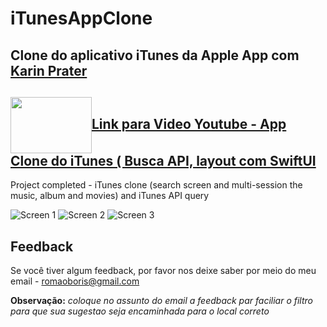 # iTunesAppClone
## Clone do aplicativo iTunes da Apple App com [Karin Prater](https://www.youtube.com/@SwiftyPlace)

## [ <img align="center"  height="90" width="130" src="https://github.com/BorisRomaoAntunes/LayoutsScrowView2/assets/62909074/56fcdf5d-06a8-4743-a5a4-bf380fc5dc12">Link para Video Youtube -  App Clone do iTunes ( Busca API, layout com SwiftUI]([https://youtube.com/shorts/88T-3pKTnyI?feature=share](https://youtube.com/shorts/NcfTsCquPVc))

Project completed - iTunes clone (search screen and multi-session the music, album and movies) and iTunes API query

![Screen 1](https://github.com/BorisRomaoAntunes/iTunesAppClone/assets/62909074/bd54bb79-cfed-4575-b4f6-4c94882317f0)
![Screen 2](https://github.com/BorisRomaoAntunes/iTunesAppClone/assets/62909074/34d660e2-5e90-476f-8204-f15e4e10dbfc)
![Screen 3](https://github.com/BorisRomaoAntunes/iTunesAppClone/assets/62909074/df2a0220-b10d-4bdf-8575-5b1506ae0cfd)


## Feedback

Se você tiver algum feedback, por favor nos deixe saber por meio do meu email - romaoboris@gmail.com 

**Observação:** _coloque no assunto do email a feedback par faciliar o filtro para que sua sugestao seja encaminhada para o local correto_
